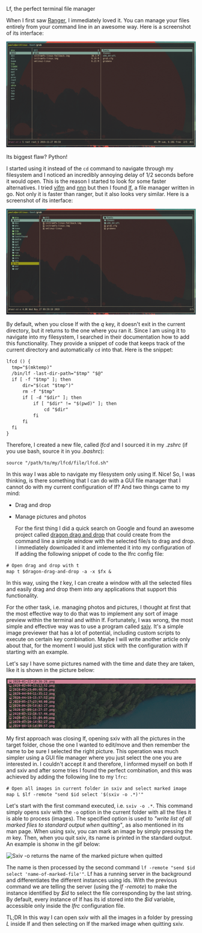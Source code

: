 Lf, the perfect terminal file manager

When I first saw [Ranger](https://github.com/ranger/ranger), I immediately loved it. You can manage your files entirely from your command line in an awesome way. Here is a screenshot of its interface:

![Ranger](../data/pics/ranger.png)

Its biggest flaw? Python!

I started using it instead of the `cd` command to navigate through my filesystem and I noticed an incredibly annoying delay of 1/2 seconds before it would open. This is the reason I started to look for some faster alternatives. I tried [vifm](https://github.com/vifm/vifm) and [nnn](https://github.com/jarun/nnn) but then I found [lf](https://github.com/gokcehan/lf), a file manager written in go. Not only it is faster than ranger, but it also looks very similar. Here is a screenshot of its interface:

![Lf](../data/pics/lf.png)

By default, when you close lf with the *q* key, it doesn't exit in the current directory, but it returns to the one where you ran it. Since I am	using it to navigate into my filesystem, I searched in their documentation how to	add this functionality. They provide a snippet of code that keeps track of the current directory and automatically `cd` into that. Here is the snippet:
```
lfcd () {
  tmp="$(mktemp)"
  /bin/lf -last-dir-path="$tmp" "$@"
  if [ -f "$tmp" ]; then
      dir="$(cat "$tmp")"
      rm -f "$tmp"
      if [ -d "$dir" ]; then
          if [ "$dir" != "$(pwd)" ]; then
              cd "$dir"
          fi
      fi
  fi
}
```
Therefore, I created a new file, called *lfcd* and I sourced it in my *.zshrc* (if you use bash, source it in you *.bashrc*):
```
source "/path/to/my/lfcd/file/lfcd.sh"
```
In this way I was able to navigate my filesystem only using lf. Nice! So, I was thinking, is there something that I can do with a GUI file manager that I cannot do with my current configuration of lf? And two things came to my mind:

- Drag and drop
- Manage pictures and photos

    For the first thing I did a quick search on Google and found an awesome project called [dragon drag and drop](https://github.com/mwh/dragon) that could create from the command line a simple window with the selected file/s to drag and drop. I immediately downloaded it and imlemented it into my configuration of lf adding the following snippet of code to the lfrc config file:
```
# Open drag and drop with t
map t $dragon-drag-and-drop -a -x $fx &
```
In this way, using the *t* key, I can create a window with all the selected files and easily drag and drop them into any applications that support this functionality.

For the other task, i.e. managing photos and pictures, I thought at first that the most effective way to do that was to implement any sort of image preview within the terminal and within lf. Fortunately, I was wrong, the most simple and effective way was to use a program called [sxiv](https://github.com/muennich/sxiv). It's a simple image previewer that has a lot of potential, including custom scripts to execute on certain key combination. Maybe I will write another article only about that, for the moment I would just stick with the configuration with lf starting with an example.

Let's say I have some pictures named with the time and date they are taken, like it is shown in the picture below:

![Pictures with annoying names](../data/pics/lf_pictures.png)

My first approach was closing lf, opening sxiv with all the pictures in the target folder, chose the one I wanted to edit/move and then remember the name to be sure I selected the right picture. This operation was much simpler using a GUI file manager where you just select the one you are interested in. I couldn't accept it and therefore, I informed myself on both lf and sxiv and after some tries I found the perfect combination, and this was achieved by adding the following line to my `lfrc`:
```
# Open all images in current folder in sxiv and select marked image
map L $lf -remote "send $id select '$(sxiv -o .*)'"
```
Let's start with the first command executed, i.e. `sxiv -o .*`. This command simply opens sxiv with the `-o` option in the current folder with all the files it is able to process (images). The specified option is used to *"write list of all marked files to standard output when quitting"*, as also mentioned in its man page. When using sxiv, you can mark an image by simply pressing the *m* key. Then, when you quit sxiv, its name is printed in the standard output. An example is shonw in the gif below:

![Sxiv -o returns the name of the marked picture when quitted](../data/pics/sxiv_name_output.gif)

The name is then processed by the second command `lf -remote "send $id select 'name-of-marked-file'"`. Lf has a running server in the background and differentiates the different instances using ids. With the previous command we are telling the server (using the *lf -remote*) to make the instance identified by *\$id* to select the file corresponding by the last string. By default, every instance of lf has its id stored into the *\$id* variable, accessible only inside the *lfrc* configuration file.

TL;DR In this way I can open sxiv with all the images in a folder by pressing *L* inside lf and then selecting on lf the marked image when quitting sxiv.
